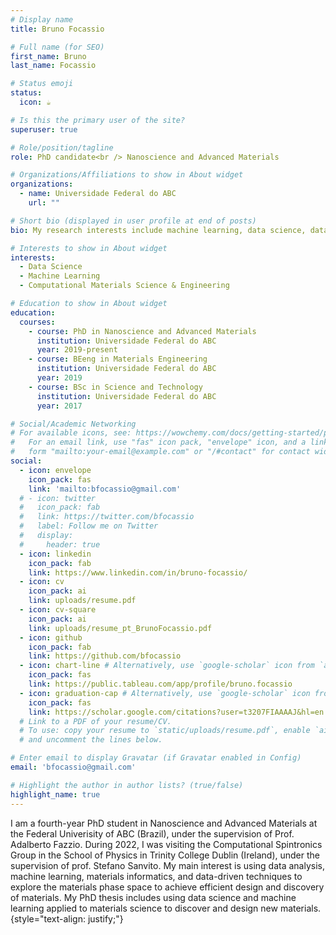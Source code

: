 ```yaml
---
# Display name
title: Bruno Focassio

# Full name (for SEO)
first_name: Bruno
last_name: Focassio

# Status emoji
status:
  icon: ☕️

# Is this the primary user of the site?
superuser: true

# Role/position/tagline
role: PhD candidate<br /> Nanoscience and Advanced Materials

# Organizations/Affiliations to show in About widget
organizations:
  - name: Universidade Federal do ABC
    url: ""

# Short bio (displayed in user profile at end of posts)
bio: My research interests include machine learning, data science, data mining, and computational materials science.

# Interests to show in About widget
interests:
  - Data Science
  - Machine Learning
  - Computational Materials Science & Engineering

# Education to show in About widget
education:
  courses:
    - course: PhD in Nanoscience and Advanced Materials
      institution: Universidade Federal do ABC
      year: 2019-present
    - course: BEeng in Materials Engineering
      institution: Universidade Federal do ABC
      year: 2019
    - course: BSc in Science and Technology
      institution: Universidade Federal do ABC
      year: 2017

# Social/Academic Networking
# For available icons, see: https://wowchemy.com/docs/getting-started/page-builder/#icons
#   For an email link, use "fas" icon pack, "envelope" icon, and a link in the
#   form "mailto:your-email@example.com" or "/#contact" for contact widget.
social:
  - icon: envelope
    icon_pack: fas
    link: 'mailto:bfocassio@gmail.com'
  # - icon: twitter
  #   icon_pack: fab
  #   link: https://twitter.com/bfocassio
  #   label: Follow me on Twitter
  #   display:
  #     header: true
  - icon: linkedin
    icon_pack: fab
    link: https://www.linkedin.com/in/bruno-focassio/
  - icon: cv
    icon_pack: ai
    link: uploads/resume.pdf
  - icon: cv-square
    icon_pack: ai
    link: uploads/resume_pt_BrunoFocassio.pdf
  - icon: github
    icon_pack: fab
    link: https://github.com/bfocassio
  - icon: chart-line # Alternatively, use `google-scholar` icon from `ai` icon pack
    icon_pack: fas
    link: https://public.tableau.com/app/profile/bruno.focassio
  - icon: graduation-cap # Alternatively, use `google-scholar` icon from `ai` icon pack
    icon_pack: fas
    link: https://scholar.google.com/citations?user=t3207FIAAAAJ&hl=en
  # Link to a PDF of your resume/CV.
  # To use: copy your resume to `static/uploads/resume.pdf`, enable `ai` icons in `params.yaml`,
  # and uncomment the lines below.

# Enter email to display Gravatar (if Gravatar enabled in Config)
email: 'bfocassio@gmail.com'

# Highlight the author in author lists? (true/false)
highlight_name: true
---
```


I am a fourth-year PhD student in Nanoscience and Advanced Materials at the Federal Univerisity of ABC (Brazil), under the supervision of Prof. Adalberto Fazzio. During 2022, I was visiting the Computational Spintronics Group in the School of Physics in Trinity College Dublin (Ireland), under the supervision of prof. Stefano Sanvito. My main interest is using data analysis, machine learning, materials informatics, and data-driven techniques to explore the materials phase space to achieve efficient design and discovery of materials. My PhD thesis includes using data science and machine learning applied to materials science to discover and design new materials.
{style="text-align: justify;"}
